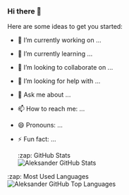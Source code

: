 ### Hi there 👋




Here are some ideas to get you started:

- 🔭 I’m currently working on ...
- 🌱 I’m currently learning ...
- 👯 I’m looking to collaborate on ...
- 🤔 I’m looking for help with ...
- 💬 Ask me about ...
- 📫 How to reach me: ...
- 😄 Pronouns: ...
- ⚡ Fun fact: ...


  <summary>:zap: GitHub Stats</summary>

  <img align="left" alt="Aleksander  GitHub Stats" src="https://github-readme-stats.vercel.app/api?username=alekszone&show_icons=true&hide_border=true" />


<br/>



  <summary>:zap: Most Used Languages</summary>

<img align="left" alt="Aleksander  GitHub Top Languages" src="https://github-readme-stats.vercel.app/api/top-langs/?username=alekszone" />







